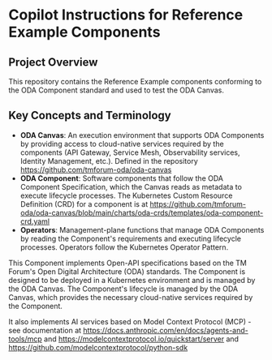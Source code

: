 # Copilot Instructions for Reference Example Components

## Project Overview

This repository contains the Reference Example components conforming to the ODA Component standard and used to test the ODA Canvas.

## Key Concepts and Terminology

- **ODA Canvas**: An execution environment that supports ODA Components by providing access to cloud-native services required by the components (API Gateway, Service Mesh, Observability services, Identity Management, etc.). Defined in the repository https://github.com/tmforum-oda/oda-canvas
- **ODA Component**: Software components that follow the ODA Component Specification, which the Canvas reads as metadata to execute lifecycle processes. The Kubernetes Custom Resource Definition (CRD) for a component is at https://github.com/tmforum-oda/oda-canvas/blob/main/charts/oda-crds/templates/oda-component-crd.yaml
- **Operators**: Management-plane functions that manage ODA Components by reading the Component's requirements and executing lifecycle processes. Operators follow the Kubernetes Operator Pattern.


This Component implements Open-API specifications based on the TM Forum's Open Digital Architecture (ODA) standards. The Component is designed to be deployed in a Kubernetes environment and is managed by the ODA Canvas. The Component's lifecycle is managed by the ODA Canvas, which provides the necessary cloud-native services required by the Component.

It also implements AI services based on Model Context Protocol (MCP) - see documentation at https://docs.anthropic.com/en/docs/agents-and-tools/mcp and https://modelcontextprotocol.io/quickstart/server and https://github.com/modelcontextprotocol/python-sdk